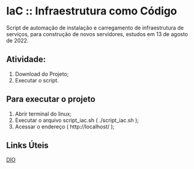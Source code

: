 # IaC :: Infraestrutura como Código

Script de automação de instalação e carregamento de infraestrutura de serviços, para construção de novos servidores, estudos em 13 de agosto de 2022.

## Atividade:

1. Download do Projeto;
2. Executar o script.

## Para executar o projeto

1. Abrir terminal do linux;
2. Executar o arquivo script_iac.sh ( ./script_iac.sh );
3. Acessar o endereço ( http://localhost/ );

## Links Úteis

[DIO](https://dio.me/)